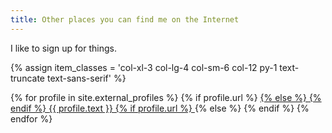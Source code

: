 ```yaml
---
title: Other places you can find me on the Internet
---
```


I like to sign up for things.

{% assign item_classes = 'col-xl-3 col-lg-4 col-sm-6 col-12 py-1 text-truncate text-sans-serif' %}
<div class="row no-gutters pb-3">
    {% for profile in site.external_profiles %}
        {% if profile.url %}
          <a class="{{item_classes}}" href="{{ profile.url }}">
        {% else %}
          <span class="{{item_classes}}">
        {% endif %}
            <i class="{{ profile.fontawesome-classes }} fa-fw" aria-hidden="true"></i>
            {{ profile.text }}
        {% if profile.url %}
          </a>
        {% else %}
          </span>
        {% endif %}
    {% endfor %}
</div>
